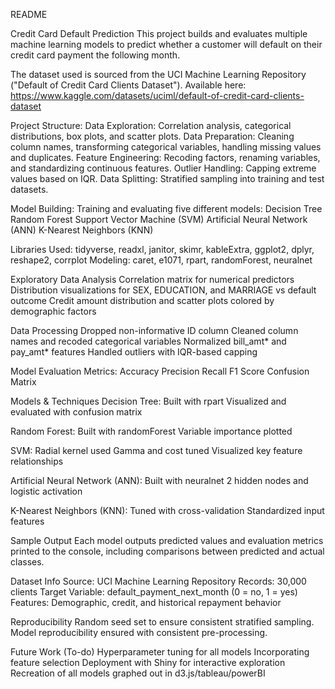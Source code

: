 README

Credit Card Default Prediction
This project builds and evaluates multiple machine learning models to predict whether a customer will default 
on their credit card payment the following month. 

The dataset used is sourced from the UCI Machine Learning Repository ("Default of Credit Card Clients Dataset").
Available here:
https://www.kaggle.com/datasets/uciml/default-of-credit-card-clients-dataset

Project Structure:
  Data Exploration: Correlation analysis, categorical distributions, box plots, and scatter plots.
  Data Preparation: Cleaning column names, transforming categorical variables, handling missing values and duplicates.
  Feature Engineering: Recoding factors, renaming variables, and standardizing continuous features.
  Outlier Handling: Capping extreme values based on IQR.
  Data Splitting: Stratified sampling into training and test datasets.
  
  Model Building: Training and evaluating five different models:
      Decision Tree
      Random Forest
      Support Vector Machine (SVM)
      Artificial Neural Network (ANN)
      K-Nearest Neighbors (KNN)


  Libraries Used:
  tidyverse, readxl, janitor, skimr, kableExtra, ggplot2, dplyr, reshape2, corrplot
  Modeling: caret, e1071, rpart, randomForest, neuralnet

Exploratory Data Analysis
  Correlation matrix for numerical predictors
  Distribution visualizations for SEX, EDUCATION, and MARRIAGE vs default outcome
  Credit amount distribution and scatter plots colored by demographic factors

Data Processing
  Dropped non-informative ID column
  Cleaned column names and recoded categorical variables
  Normalized bill_amt* and pay_amt* features
  Handled outliers with IQR-based capping

Model Evaluation Metrics:
Accuracy
Precision
Recall
F1 Score
Confusion Matrix

Models & Techniques
Decision Tree:
  Built with rpart
  Visualized and evaluated with confusion matrix
  
Random Forest:
  Built with randomForest
  Variable importance plotted

SVM:
Radial kernel used
Gamma and cost tuned
Visualized key feature relationships

Artificial Neural Network (ANN):
  Built with neuralnet
  2 hidden nodes and logistic activation

K-Nearest Neighbors (KNN):
  Tuned with cross-validation
  Standardized input features

Sample Output
Each model outputs predicted values and evaluation metrics printed to the console, including comparisons between 
predicted and actual classes.

Dataset Info
Source: UCI Machine Learning Repository
Records: 30,000 clients
Target Variable: default_payment_next_month (0 = no, 1 = yes)
Features: Demographic, credit, and historical repayment behavior

Reproducibility
Random seed set to ensure consistent stratified sampling.
Model reproducibility ensured with consistent pre-processing.

Future Work (To-do)
Hyperparameter tuning for all models
Incorporating feature selection
Deployment with Shiny for interactive exploration
Recreation of all models graphed out in d3.js/tableau/powerBI
